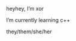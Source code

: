 heyhey, I’m xor

I’m currently learning c++

they/them/she/her


<!---
LuvFr0sty/LuvFr0sty is a ✨ special ✨ repository because its `README.md` (this file) appears on your GitHub profile.
You can click the Preview link to take a look at your changes.
--->
